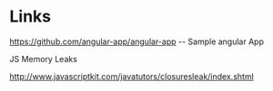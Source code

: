 # Links

https://github.com/angular-app/angular-app   -- Sample angular App

JS Memory Leaks

http://www.javascriptkit.com/javatutors/closuresleak/index.shtml

